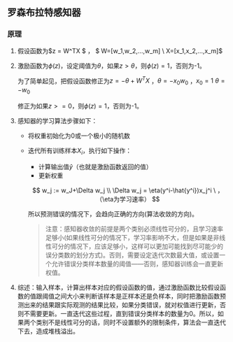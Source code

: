 ## 罗森布拉特感知器

### 原理

1. 假设函数为$z = W^TX $ ， $ W=[w_1,w_2,...,w_m] \ X=[x_1,x_2,...,x_m]$ 

2. 激励函数为$\phi(z)$，设定阈值为$\theta$，如果$z>\theta$，则$\phi(z)=1$，否则为-1。

   为了简单起见，把假设函数修正为$z = -\theta+W^TX$ ，$\theta=-x_0w_0$ ，$x_0=1 \ \theta=-w_0$

   修正为如果$z>=0$，则$\phi(z)=1$，否则为-1。

3. 感知器的学习算法步骤如下：

   - 将权重初始化为0或一个极小的随机数

   - 迭代所有训练样本$X_i$，执行如下操作：

     - 计算输出值$\hat{y}$（也就是激励函数返回的值）
     - 更新权重

     $$
     w_j := w_J+\Delta w_j  \\
     \Delta w_j = \eta(y^i-\hat{y^i})x_j^i \ ， （\eta为学习速率）
     $$

     所以预测错误的情况下，会趋向正确的方向(算法收敛的方向)。

     > 注意：感知器收敛的前提是两个类别必须线性可分的，且学习速率足够小(如果线性可分的情况下，学习率影响不大，但是如果是非线性可分的情况下，应该足够小，这样可以更加可能找到尽可能少的误分类数的划分方式)。否则，需要设定迭代次数最大值，或设置一个允许错误分类样本数量的阈值——否则，感知器训练会一直更新权值。

4. 综述：输入样本，计算出样本对应的假设函数的值，通过激励函数比较假设函数的值跟阈值之间大小来判断该样本是正样本还是负样本，同时把激励函数预测出来的结果跟实际观测的结果比较，如果分类错误，就对权值进行更新，否则不需要更新。一直迭代这些过程，直到错误分类样本的数量为0。所以，如果两个类别不是线性可分的话，同时不设置额外的限制条件，算法会一直迭代下去，造成堆栈溢出。


